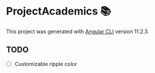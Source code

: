# ProjectAcademics 📚

This project was generated with [Angular CLI](https://github.com/angular/angular-cli) version 11.2.3.
## TODO
- [ ] Customizable ripple color
